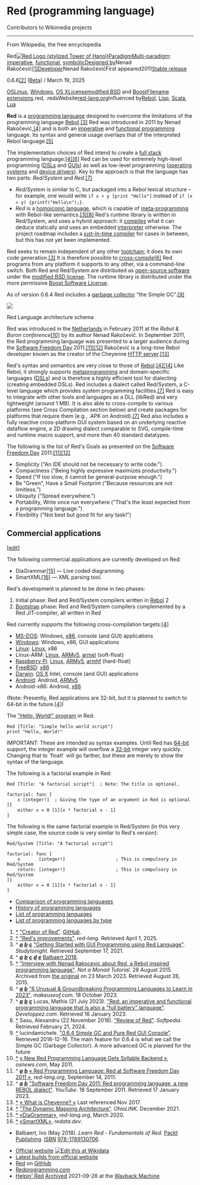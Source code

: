 # Red (programming language)

Contributors to Wikimedia projects

* * *

From Wikipedia, the free encyclopedia

Red[![Red Logo (stylized Tower of Hanoi)](//upload.wikimedia.org/wikipedia/en/thumb/e/e9/Red_Language_Tower_Logo.png/160px-Red_Language_Tower_Logo.png)](/wiki/File:Red_Language_Tower_Logo.png)[Paradigm](/wiki/Programming_paradigm "Programming paradigm")[Multi-paradigm](/wiki/Programming_paradigm "Programming paradigm"): [imperative](/wiki/Imperative_programming "Imperative programming"), [functional](/wiki/Functional_programming "Functional programming"), [symbolic](/wiki/Symbolic_programming "Symbolic programming")[Designed by](/wiki/Software_design "Software design")Nenad Rakočević[\[1\]](#cite_note-1)[Developer](/wiki/Software_developer "Software developer")Nenad RakočevićFirst appeared2011[Stable release](/wiki/Software_release_life_cycle "Software release life cycle")

0.6.6[\[2\]](#cite_note-2) ([Beta](/wiki/Beta_software "Beta software")) / March 19, 2025

[OS](/wiki/Operating_system "Operating system")[Linux](/wiki/Linux "Linux"), [Windows](/wiki/Windows "Windows"), [OS X](/wiki/OS_X "OS X")[License](/wiki/Software_license "Software license")[modified BSD](/wiki/Modified_BSD_license "Modified BSD license") and [Boost](/wiki/Boost_Software_License "Boost Software License")[Filename extensions](/wiki/Filename_extension "Filename extension").red, .redsWebsite[red-lang.org](https://www.red-lang.org/)Influenced by[Rebol](/wiki/Rebol "Rebol"), [Lisp](/wiki/Lisp_%28programming_language%29 "Lisp (programming language)"), [Scala](/wiki/Scala_%28programming_language%29 "Scala (programming language)"), [Lua](/wiki/Lua_%28programming_language%29 "Lua (programming language)")

**Red** is a [programming language](/wiki/Programming_language "Programming language") designed to overcome the limitations of the programming language [Rebol](/wiki/Rebol "Rebol").[\[3\]](#cite_note-GS-3) Red was introduced in 2011 by Nenad Rakočević,[\[4\]](#cite_note-FOOTNOTEBalbaert2018-4) and is both an [imperative](/wiki/Imperative_programming "Imperative programming") and [functional programming](/wiki/Functional_programming "Functional programming") language. Its syntax and general usage overlaps that of the interpreted Rebol language.[\[5\]](#cite_note-5)

The implementation choices of Red intend to create a [full stack](/wiki/Solution_stack "Solution stack") programming language:[\[4\]](#cite_note-FOOTNOTEBalbaert2018-4)[\[6\]](#cite_note-MUO-6) Red can be used for extremely high-level programming ([DSLs](/wiki/Domain-specific_language "Domain-specific language") and [GUIs](/wiki/Graphical_user_interface "Graphical user interface")) as well as low-level programming ([operating systems](/wiki/Operating_system "Operating system") and [device drivers](/wiki/Device_driver "Device driver")). Key to the approach is that the language has two parts: *Red/System* and *Red*.[\[7\]](#cite_note-developpez-7)

- *Red/System* is similar to C, but packaged into a Rebol lexical structure – for example, one would write `if x > y [print "Hello"]` instead of `if (x > y) {printf("Hello\n");}`.
- *Red* is a [homoiconic language](/wiki/Homoiconicity "Homoiconicity"), which is capable of [meta-programming](/wiki/Meta-programming "Meta-programming") with Rebol-like semantics.[\[3\]](#cite_note-GS-3)[\[8\]](#cite_note-Softpedia-8) Red's runtime library is written in Red/System, and uses a hybrid approach: it [compiles](/wiki/Compiled_language "Compiled language") what it can deduce statically and uses an embedded [interpreter](/wiki/Interpreter_%28computing%29 "Interpreter (computing)") otherwise. The project roadmap includes a [just-in-time compiler](/wiki/Just-in-time_compilation "Just-in-time compilation") for cases in between, but this has not yet been implemented.

Red seeks to remain independent of any other [toolchain](/wiki/Toolchain "Toolchain"); it does its own code generation.[\[3\]](#cite_note-GS-3) It is therefore possible to [cross-compile](/wiki/Cross_compiler "Cross compiler")[\[6\]](#cite_note-MUO-6) Red programs from any platform it supports to any other, via a command-line switch. Both Red and Red/System are distributed as [open-source software](/wiki/Open-source_software "Open-source software") under the [modified BSD license](/wiki/Modified_BSD_license "Modified BSD license"). The runtime library is distributed under the more permissive [Boost Software License](/wiki/Boost_Software_License "Boost Software License").

As of version 0.6.4 Red includes a [garbage collector](/wiki/Garbage_collection_%28computer_science%29 "Garbage collection (computer science)") "the Simple GC".[\[9\]](#cite_note-GC-9)

[![](//upload.wikimedia.org/wikipedia/commons/thumb/5/5b/Red_architecture_small.PNG/330px-Red_architecture_small.PNG)](/wiki/File:Red_architecture_small.PNG)

Red Language architecture schema

Red was introduced in the [Netherlands](/wiki/Netherlands "Netherlands") in February 2011 at the *Rebol &amp; Boron conference*[\[10\]](#cite_note-10) by its author Nenad Rakočević. In September 2011, the Red programming language was presented to a larger audience during the [Software Freedom Day](/wiki/Software_Freedom_Day "Software Freedom Day") 2011.[\[11\]](#cite_note-Red_SFD_2011-11)[\[12\]](#cite_note-YT_SFD_2011-12) Rakočević is a long-time Rebol developer known as the creator of the Cheyenne [HTTP server](/wiki/HTTP_server "HTTP server").[\[13\]](#cite_note-13)

Red's syntax and semantics are very close to those of [Rebol](/wiki/Rebol "Rebol").[\[4\]](#cite_note-FOOTNOTEBalbaert2018-4)[\[14\]](#cite_note-14) Like Rebol, it strongly supports [metaprogramming](/wiki/Metaprogramming "Metaprogramming") and domain-specific languages ([DSLs](/wiki/Domain-specific_language "Domain-specific language")) and is therefore a highly efficient tool for dialecting (creating embedded DSLs). Red includes a dialect called Red/System, a C-level language which provides system programming facilities.[\[7\]](#cite_note-developpez-7) Red is easy to integrate with other tools and languages as a DLL (libRed) and very lightweight (around 1 MB). It is also able to cross-compile to various platforms (see Cross Compilation section below) and create packages for platforms that require them (e.g., .APK on Android).[\[7\]](#cite_note-developpez-7) Red also includes a fully reactive cross-platform GUI system based on an underlying reactive dataflow engine, a 2D drawing dialect comparable to SVG, compile-time and runtime macro support, and more than 40 standard datatypes.

The following is the list of Red's Goals as presented on the [Software Freedom Day](/wiki/Software_Freedom_Day "Software Freedom Day") 2011:[\[11\]](#cite_note-Red_SFD_2011-11)[\[12\]](#cite_note-YT_SFD_2011-12)

- Simplicity ("An IDE should not be necessary to write code.")
- Compactness ("Being highly expressive maximizes productivity.")
- Speed ("If too slow, it cannot be general-purpose enough.")
- Be "Green", Have a Small Footprint ("Because resources are not limitless.")
- Ubiquity ("Spread everywhere.")
- Portability, Write once run everywhere ("That's the least expected from a programming language.")
- Flexibility ("Not best but good fit for any task!")

## Commercial applications

\[[edit](/w/index.php?title=Red_%28programming_language%29&action=edit&section=4 "Edit section: Commercial applications")]

The following commercial applications are currently developed on Red:

- DiaGrammar[\[15\]](#cite_note-DiaGrammar-15) — Live coded diagramming
- SmartXML[\[16\]](#cite_note-SmartXML-16) — XML parsing tool.

Red's development is planned to be done in two phases:

1. Initial phase: Red and Red/System compilers written in [Rebol](/wiki/Rebol "Rebol") 2
2. [Bootstrap](/wiki/Bootstrapping_%28compilers%29 "Bootstrapping (compilers)") phase: Red and Red/System compilers complemented by a Red JIT-compiler, all written in Red

Red currently supports the following cross-compilation targets:[\[4\]](#cite_note-FOOTNOTEBalbaert2018-4)

- [MS-DOS](/wiki/MS-DOS "MS-DOS"): Windows, [x86](/wiki/X86 "X86"), console (and GUI) applications
- [Windows](/wiki/Microsoft_Windows "Microsoft Windows"): Windows, x86, GUI applications
- [Linux](/wiki/Linux "Linux"): [Linux](/wiki/Linux "Linux"), x86
- Linux-ARM: [Linux](/wiki/Linux "Linux"), [ARMv5](/wiki/ARM_architecture "ARM architecture"), [armel](/wiki/ARM_architecture "ARM architecture") (soft-float)
- [Raspberry Pi](/wiki/Raspberry_Pi "Raspberry Pi"): [Linux](/wiki/Linux "Linux"), [ARMv5](/wiki/ARM_architecture "ARM architecture"), [armhf](/wiki/Armhf "Armhf") (hard-float)
- [FreeBSD](/wiki/FreeBSD "FreeBSD"): [x86](/wiki/X86 "X86")
- [Darwin](/wiki/Darwin_%28operating_system%29 "Darwin (operating system)"): [OS X](/wiki/OS_X "OS X") Intel, console (and GUI) applications
- [Android](/wiki/Android_%28operating_system%29 "Android (operating system)"): Android, [ARMv5](/wiki/ARM_architecture "ARM architecture")
- Android-x86: Android, [x86](/wiki/X86 "X86")

(Note: Presently, Red applications are 32-bit, but it is planned to switch to 64-bit in the future.[\[4\]](#cite_note-FOOTNOTEBalbaert2018-4))

The ["Hello, World!" program](/wiki/%22Hello,_World!%22_program '"Hello, World!" program') in Red:

```
Red [Title: "Simple hello world script"]
print "Hello, World!"
```

IMPORTANT: These are intended as syntax examples. Until Red has [64-bit](/wiki/64-bit_computing "64-bit computing") support, the integer example will overflow a [32-bit](/wiki/32-bit "32-bit") integer very quickly. Changing that to \`float!\` will go farther, but these are merely to show the syntax of the language.

The following is a factorial example in Red:

```
Red [Title: "A factorial script"]  ; Note: The title is optional.

factorial: func [
	x [integer!]  ; Giving the type of an argument in Red is optional
][
	either x = 0 [1][x * factorial x - 1]
]
```

The following is the same factorial example in Red/System (in this very simple case, the source code is very similar to Red's version):

```
Red/System [Title: "A factorial script"]

factorial: func [
	x       [integer!]                   ; This is compulsory in Red/System
	return: [integer!]                   ; This is compulsory in Red/System
][
	either x = 0 [1][x * factorial x - 1]
]
```

- [Comparison of programming languages](/wiki/Comparison_of_programming_languages "Comparison of programming languages")
- [History of programming languages](/wiki/History_of_programming_languages "History of programming languages")
- [List of programming languages](/wiki/List_of_programming_languages "List of programming languages")
- [List of programming languages by type](/wiki/List_of_programming_languages_by_type "List of programming languages by type")

<!--THE END-->

01. [**^**](#cite_ref-1) ["Creator of Red"](https://github.com/dockimbel). [*GitHub*](/wiki/GitHub "GitHub").
02. [**^**](#cite_ref-2) ["Red's improvements"](https://www.red-lang.org/2025/03/066-memory-management-improvements.html). *red-lang*. Retrieved April 1, 2025.
03. ^ [***a***](#cite_ref-GS_3-0) [***b***](#cite_ref-GS_3-1) [***c***](#cite_ref-GS_3-2) ["Getting Started with GUI Programming using Red Language"](https://www.studytonight.com/post/getting-started-with-gui-programming-using-red-programming-language). *Studytonight*. Retrieved September 17, 2021.
04. ^ [***a***](#cite_ref-FOOTNOTEBalbaert2018_4-0) [***b***](#cite_ref-FOOTNOTEBalbaert2018_4-1) [***c***](#cite_ref-FOOTNOTEBalbaert2018_4-2) [***d***](#cite_ref-FOOTNOTEBalbaert2018_4-3) [***e***](#cite_ref-FOOTNOTEBalbaert2018_4-4) [Balbaert 2018](#CITEREFBalbaert2018).
05. [**^**](#cite_ref-5) ["Interview with Nenad Rakocevic about Red, a Rebol inspired programming language"](https://web.archive.org/web/20230323034804/https://www.notamonadtutorial.com/interview-with-nenad-rakocevic-about-red-a-rebol-inspired-programming-language/). *Not a Monad Tutorial*. 28 August 2015. Archived from [the original](https://www.notamonadtutorial.com/interview-with-nenad-rakocevic-about-red-a-rebol-inspired-programming-language/) on 23 March 2023. Retrieved August 28, 2015.
06. ^ [***a***](#cite_ref-MUO_6-0) [***b***](#cite_ref-MUO_6-1) ["6 Unusual &amp; Groundbreaking Programming Languages to Learn in 2023"](https://www.makeuseof.com/programming-languages-to-learn-in-2023/). *makeuseof.com*. 18 October 2023.
07. ^ [***a***](#cite_ref-developpez_7-0) [***b***](#cite_ref-developpez_7-1) [***c***](#cite_ref-developpez_7-2) Lucas, Mathis (21 July 2023). ["Red: an imperative and functional programming language that is also a "full battery" language"](https://programmation.developpez.com/actu/346670/Red-un-langage-de-programmation-imperatif-et-fonctionnel-et-decrit-comme-un-langage-a-pile-complete-c-est-a-dire-qu-il-peut-etre-utilise-pour-la-programmation-de-haut-niveau-et-de-bas-niveau/). *Developpez.com*. Retrieved 16 January 2023.
08. [**^**](#cite_ref-Softpedia_8-0) Sasu, Alexandru (22 November 2018). ["Review of Red"](https://www.softpedia.com/get/Programming/Coding-languages-Compilers/Red-Programming-Language.shtml). *Softpedia*. Retrieved February 21, 2024.
09. [**^**](#cite_ref-GC_9-0) lucindamichele. ["0.6.4 Simple GC and Pure Red GUI Console"](https://www.red-lang.org/2018/12/064-simple-gc-and-pure-red-gui-console.html). Retrieved 2018-12-16. The main feature for 0.6.4 is what we call the Simple GC (Garbage Collector). A more advanced GC is planned for the future
10. [**^**](#cite_ref-10) [« New Red Programming Language Gets Syllable Backend »](http://www.osnews.com/story/24798/New_Red_Programming_Language_Gets_Syllable_Backend), *osnews.com*, May 2011.
11. ^ [***a***](#cite_ref-Red_SFD_2011_11-0) [***b***](#cite_ref-Red_SFD_2011_11-1) [« Red Programming Language: Red at Software Freedom Day 2011 »](https://www.red-lang.org/2011/09/red-at-software-freedom-day-2011.html), *red-lang.org*, September 14, 2011.
12. ^ [***a***](#cite_ref-YT_SFD_2011_12-0) [***b***](#cite_ref-YT_SFD_2011_12-1) ["Software Freedom Day 2011: Red programming language, a new REBOL dialect"](https://www.youtube.com/watch?v=wgtgoliZ454). *YouTube*. 16 September 2011. Retrieved 17 January 2023.
13. [**^**](#cite_ref-13) [« What is Cheyenne? »](http://cheyenne-server.org/about.shtml) Last referenced Nov 2017.
14. [**^**](#cite_ref-14) ["The Dynamic Mapping Architecture"](https://etd.ohiolink.edu/apexprod/rws_etd/send_file/send?accession=toledo1639760375713532&disposition=inline). *OhioLINK*. December 2021.
15. [**^**](#cite_ref-DiaGrammar_15-0) [«DiaGrammar»](https://red-lang.org/2020/03/), *red-lang.org*, March 2020.
16. [**^**](#cite_ref-SmartXML_16-0) [«SmartXML»](https://redata.dev/smartxml/), *redata.dev*.

<!--THE END-->

- Balbaert, Ivo (May 2018). *Learn Red - Fundamentals of Red*. [Packt Publishing](/wiki/Packt_Publishing "Packt Publishing"). [ISBN](/wiki/ISBN_%28identifier%29 "ISBN (identifier)") [978-1789130706](/wiki/Special:BookSources/978-1789130706 "Special:BookSources/978-1789130706").

<!--THE END-->

- [Official website](https://www.red-lang.org/) [![Edit this at Wikidata](//upload.wikimedia.org/wikipedia/en/thumb/8/8a/OOjs_UI_icon_edit-ltr-progressive.svg/20px-OOjs_UI_icon_edit-ltr-progressive.svg.png)](https://www.wikidata.org/wiki/Q3217187#P856 "Edit this at Wikidata")
- [Latest builds from official website](https://www.red-lang.org/p/download.html)
- [Red](https://github.com/red/Red) on [GitHub](/wiki/GitHub "GitHub")
- [Redprogramming.com](https://redprogramming.com/)
- [Helpin' Red](https://helpin.red/Downloads.html/) [Archived](https://web.archive.org/web/20210928093654/https://helpin.red/Downloads.html) 2021-09-28 at the [Wayback Machine](/wiki/Wayback_Machine "Wayback Machine")
